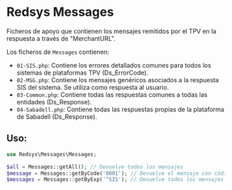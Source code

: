 Redsys Messages
=====

Ficheros de apoyo que contienen los mensajes remitidos por el TPV en la respuesta a través de "MerchantURL".

Los ficheros de `Messages` contienen:

 * `01-SIS.php`: Contiene los errores detallados comunes para todos los sistemas de plataformas TPV (Ds_ErrorCode).
 * `02-MSG.php`: Contiene los mensajes genéricos asociados a la respuesta SIS del sistema. Se utiliza como respuesta al usuario.
 * `03-Common.php`: Contiene todas las respuestas comunes a todas las entidades (Ds_Response).
 * `04-Sabadell.php`: Contiene todas las respuestas propias de la plataforma de Sabadell (Ds_Response).

## Uso:

```php
use Redsys\Messages\Messages;

$all = Messages::getAll(); // Devuelve todos los mensajes
$message = Messages::getByCode('0001'); // Devuelve el mensaje con código
$messages = Messages::getByExp('^SIS'); // Devuelve todos los mensajes que contentan esa expresión
```
